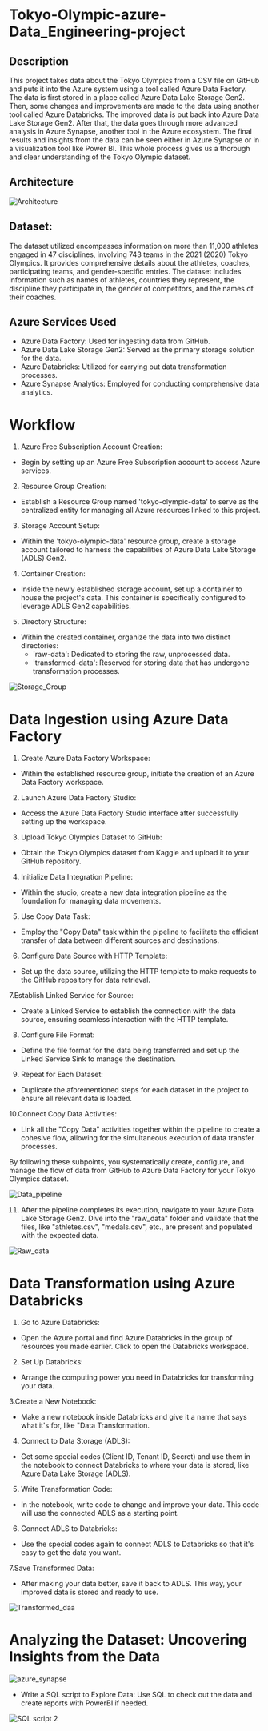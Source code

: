 # Tokyo-Olympic-azure-Data_Engineering-project


## Description

This project takes data about the Tokyo Olympics from a CSV file on GitHub and puts it into the Azure system using a tool called Azure Data Factory. The data is first stored in a place called Azure Data Lake Storage Gen2. Then, some changes and improvements are made to the data using another tool called Azure Databricks. The improved data is put back into Azure Data Lake Storage Gen2.
After that, the data goes through more advanced analysis in Azure Synapse, another tool in the Azure ecosystem. The final results and insights from the data can be seen either in Azure Synapse or in a visualization tool like Power BI. This whole process gives us a thorough and clear understanding of the Tokyo Olympic dataset.

## Architecture

![Architecture](https://github.com/pooja20-gurav/tokyo-olympic-azure-dataEngineering-project/assets/81917801/d79c73d2-8d82-48c7-b15f-99f074f1cc07)



## Dataset:

The dataset utilized encompasses information on more than 11,000 athletes engaged in 47 disciplines, involving 743 teams in the 2021 (2020) Tokyo Olympics. It provides comprehensive details about the athletes, coaches, participating teams, and gender-specific entries. The dataset includes information such as names of athletes, countries they represent, the discipline they participate in, the gender of competitors, and the names of their coaches.



## Azure Services Used

- Azure Data Factory: Used for ingesting data from GitHub.
- Azure Data Lake Storage Gen2: Served as the primary storage solution for the data.
- Azure Databricks: Utilized for carrying out data transformation processes.
- Azure Synapse Analytics: Employed for conducting comprehensive data analytics.


# Workflow

1. Azure Free Subscription Account Creation:

- Begin by setting up an Azure Free Subscription account to access Azure services.

2. Resource Group Creation:
- Establish a Resource Group named 'tokyo-olympic-data' to serve as the centralized entity for managing all Azure resources linked to this project.

3. Storage Account Setup:

- Within the 'tokyo-olympic-data' resource group, create a storage account tailored to harness the capabilities of Azure Data Lake Storage (ADLS) Gen2.

4. Container Creation:

- Inside the newly established storage account, set up a container to house the project's data. This container is specifically configured to leverage ADLS Gen2 capabilities.

5. Directory Structure:

- Within the created container, organize the data into two distinct directories:
   - 'raw-data': Dedicated to storing the raw, unprocessed data.
   - 'transformed-data': Reserved for storing data that has undergone transformation processes.
 
  
![Storage_Group](https://github.com/pooja20-gurav/tokyo-olympic-azure-dataEngineering-project/assets/81917801/ed6cb377-2548-46e1-9e8e-c92458884776)



# Data Ingestion using Azure Data Factory

1. Create Azure Data Factory Workspace:

- Within the established resource group, initiate the creation of an Azure Data Factory workspace.

2. Launch Azure Data Factory Studio:

- Access the Azure Data Factory Studio interface after successfully setting up the workspace.

3. Upload Tokyo Olympics Dataset to GitHub:

- Obtain the Tokyo Olympics dataset from Kaggle and upload it to your GitHub repository.

4. Initialize Data Integration Pipeline:

- Within the studio, create a new data integration pipeline as the foundation for managing data movements.

5. Use Copy Data Task:

- Employ the "Copy Data" task within the pipeline to facilitate the efficient transfer of data between different sources and destinations.

6. Configure Data Source with HTTP Template:

- Set up the data source, utilizing the HTTP template to make requests to the GitHub repository for data retrieval.

7.Establish Linked Service for Source:

- Create a Linked Service to establish the connection with the data source, ensuring seamless interaction with the HTTP template.

8. Configure File Format:

- Define the file format for the data being transferred and set up the Linked Service Sink to manage the destination.

9. Repeat for Each Dataset:

- Duplicate the aforementioned steps for each dataset in the project to ensure all relevant data is loaded.

10.Connect Copy Data Activities:

- Link all the "Copy Data" activities together within the pipeline to create a cohesive flow, allowing for the simultaneous execution of data transfer processes.


By following these subpoints, you systematically create, configure, and manage the flow of data from GitHub to Azure Data Factory for your Tokyo Olympics dataset.


 ![Data_pipeline](https://github.com/pooja20-gurav/tokyo-olympic-azure-dataEngineering-project/assets/81917801/adee5482-06b1-48a9-9338-17a1ef9a75eb)

11. After the pipeline completes its execution, navigate to your Azure Data Lake Storage Gen2. Dive into the "raw_data" folder and validate that the files, like "athletes.csv", "medals.csv", etc., are present and populated with the expected data.

![Raw_data](https://github.com/pooja20-gurav/tokyo-olympic-azure-dataEngineering-project/assets/81917801/c6b35d49-3190-4b3a-b990-91142ed2bcc3)

# Data Transformation using Azure Databricks

1. Go to Azure Databricks:
- Open the Azure portal and find Azure Databricks in the group of resources you made earlier. Click to open the Databricks workspace.

2. Set Up Databricks:
- Arrange the computing power you need in Databricks for transforming your data.


3.Create a New Notebook:
- Make a new notebook inside Databricks and give it a name that says what it's for, like "Data Transformation.

4. Connect to Data Storage (ADLS):
- Get some special codes (Client ID, Tenant ID, Secret) and use them in the notebook to connect Databricks to where your data is stored, like Azure Data Lake Storage (ADLS).

5. Write Transformation Code:
- In the notebook, write code to change and improve your data. This code will use the connected ADLS as a starting point.

6. Connect ADLS to Databricks:
- Use the special codes again to connect ADLS to Databricks so that it's easy to get the data you want.

7.Save Transformed Data:
- After making your data better, save it back to ADLS. This way, your improved data is stored and ready to use.

![Transformed_daa](https://github.com/pooja20-gurav/tokyo-olympic-azure-dataEngineering-project/assets/81917801/bd580ce3-9113-48f7-bf2e-940634d3e659)

# Analyzing the Dataset: Uncovering Insights from the Data


![azure_synapse](https://github.com/pooja20-gurav/tokyo-olympic-azure-dataEngineering-project/assets/81917801/e17a9b0b-aa54-45ec-8da1-91c24f5fd76c)

- Write a SQL script to Explore Data: Use SQL to check out the data and create reports with PowerBI if needed.


![SQL script 2](https://github.com/pooja20-gurav/tokyo-olympic-azure-dataEngineering-project/assets/81917801/38b6b12d-d381-4ae3-87de-d92820228501)







